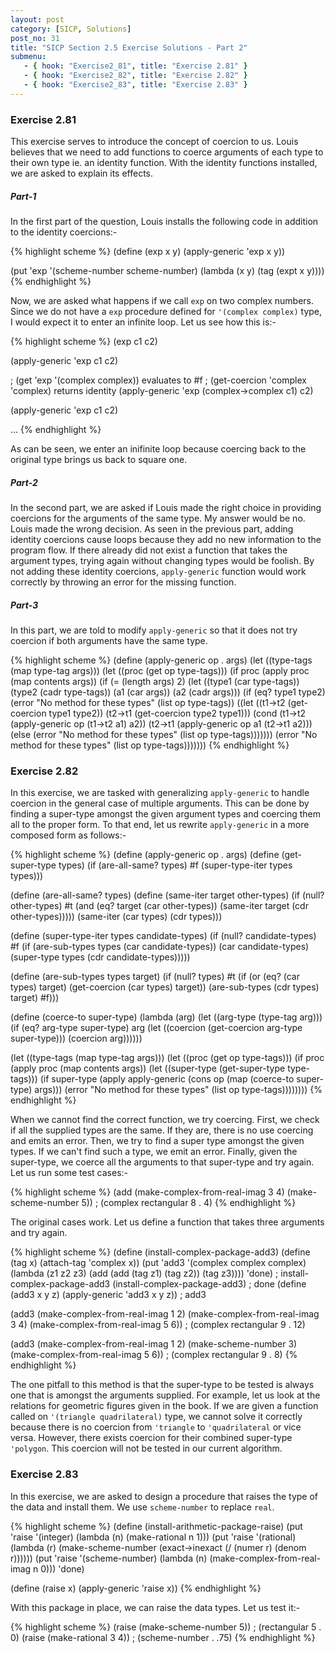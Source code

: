 ```yaml
---
layout: post
category: [SICP, Solutions]
post_no: 31
title: "SICP Section 2.5 Exercise Solutions - Part 2"
submenu:
   - { hook: "Exercise2_81", title: "Exercise 2.81" }
   - { hook: "Exercise2_82", title: "Exercise 2.82" }
   - { hook: "Exercise2_83", title: "Exercise 2.83" }
---
```

### Exercise 2.81<a name="Exercise2_81">&nbsp;</a>

This exercise serves to introduce the concept of coercion to us. Louis believes that we need to add functions to coerce arguments of each type to their own type ie. an identity function. With the identity functions installed, we are asked to explain its effects.

<!--excerpt-->

##### Part-1

In the first part of the question, Louis installs the following code in addition to the identity coercions:-

{% highlight scheme %}
(define (exp x y) 
  (apply-generic 'exp x y))

(put 'exp 
     '(scheme-number scheme-number)
     (lambda (x y) 
       (tag (expt x y)))) 
{% endhighlight %}

Now, we are asked what happens if we call `exp` on two complex numbers. Since we do not have a `exp` procedure defined for `'(complex complex)` type, I would expect it to enter an infinite loop. Let us see how this is:-

{% highlight scheme %}
(exp c1 c2)

(apply-generic 'exp c1 c2)

; (get 'exp '(complex complex)) evaluates to #f
; (get-coercion 'complex 'complex) returns identity
(apply-generic 'exp (complex->complex c1) c2)

(apply-generic 'exp c1 c2)

...
{% endhighlight %}

As can be seen, we enter an inifinite loop because coercing back to the original type brings us back to square one.

##### Part-2

In the second part, we are asked if Louis made the right choice in providing coercions for the arguments of the same type. My answer would be no. Louis made the wrong decision. As seen in the previous part, adding identity coercions cause loops because they add no new information to the program flow. If there already did not exist a function that takes the argument types, trying again without changing types would be foolish. By not adding these identity coercions, `apply-generic` function would work correctly by throwing an error for the missing function.

##### Part-3

In this part, we are told to modify `apply-generic` so that it does not try coercion if both arguments have the same type.

{% highlight scheme %}
(define (apply-generic op . args)
  (let ((type-tags (map type-tag args)))
    (let ((proc (get op type-tags)))
      (if proc
          (apply proc (map contents args))
          (if (= (length args) 2)
              (let ((type1 (car type-tags))
                    (type2 (cadr type-tags))
                    (a1 (car args))
                    (a2 (cadr args)))
                (if (eq? type1 type2)
                    (error "No method for these types"
                           (list op type-tags))
                    ((let ((t1->t2
                            (get-coercion type1
                                          type2))
                           (t2->t1 
                            (get-coercion type2 
                                          type1)))
                       (cond (t1->t2
                              (apply-generic 
                               op (t1->t2 a1) a2))
                             (t2->t1
                              (apply-generic 
                               op a1 (t2->t1 a2)))
                             (else
                              (error 
                               "No method for 
                                these types"
                               (list 
                                op 
                                type-tags)))))))
              (error 
               "No method for these types"
               (list op type-tags)))))))
{% endhighlight %}

### Exercise 2.82<a name="Exercise2_82">&nbsp;</a>

In this exercise, we are tasked with generalizing `apply-generic` to handle coercion in the general case of multiple arguments. This can be done by finding a super-type amongst the given argument types and coercing them all to the proper form. To that end, let us rewrite `apply-generic` in a more composed form as follows:-

{% highlight scheme %}
(define (apply-generic op . args)
  (define (get-super-type types)
    (if (are-all-same? types)
        #f
        (super-type-iter types types)))
        
  (define (are-all-same? types)
    (define (same-iter target other-types)
      (if (null? other-types)
          #t
          (and (eq? target (car other-types))
               (same-iter target (cdr other-types)))))
    (same-iter (car types) (cdr types)))
    
  (define (super-type-iter types candidate-types)
    (if (null? candidate-types)
        #f
        (if (are-sub-types types (car candidate-types))
            (car candidate-types)
            (super-type types (cdr candidate-types)))))
            
  (define (are-sub-types types target)
    (if (null? types)
        #t
        (if (or (eq? (car types) target)
                (get-coercion (car types) target))
        (are-sub-types (cdr types) target)
        #f)))
        
  (define (coerce-to super-type)
    (lambda (arg)
      (let ((arg-type (type-tag arg)))
        (if (eq? arg-type super-type)
            arg
            (let ((coercion (get-coercion arg-type super-type)))
              (coercion arg))))))
              
  (let ((type-tags (map type-tag args)))
    (let ((proc (get op type-tags)))
      (if proc
          (apply proc (map contents args))
          (let ((super-type (get-super-type type-tags)))
            (if super-type
                (apply apply-generic (cons op (map (coerce-to super-type) args)))
                (error "No method for these types"
                       (list op type-tags))))))))
{% endhighlight %}

When we cannot find the correct function, we try coercing. First, we check if all the supplied types are the same. If they are, there is no use coercing and emits an error. Then, we try to find a super type amongst the given types. If we can't find such a type, we emit an error. Finally, given the super-type, we coerce all the arguments to that super-type and try again. Let us run some test cases:-

{% highlight scheme %}
(add (make-complex-from-real-imag 3 4) (make-scheme-number 5))
; (complex rectangular 8 . 4)
{% endhighlight %}

The original cases work. Let us define a function that takes three arguments and try again.

{% highlight scheme %}
(define (install-complex-package-add3)
  (define (tag x)
    (attach-tag 'complex x))
  (put 'add3 '(complex complex complex)
    (lambda (z1 z2 z3) (add (add (tag z1) (tag z2)) (tag z3))))
  'done)
; install-complex-package-add3
(install-complex-package-add3)
; done
(define (add3 x y z) (apply-generic 'add3 x y z))
; add3

(add3 (make-complex-from-real-imag 1 2)
      (make-complex-from-real-imag 3 4)
      (make-complex-from-real-imag 5 6))
; (complex rectangular 9 . 12)

(add3 (make-complex-from-real-imag 1 2)
      (make-scheme-number 3)
      (make-complex-from-real-imag 5 6))
; (complex rectangular 9 . 8)
{% endhighlight %}

The one pitfall to this method is that the super-type to be tested is always one that is amongst the arguments supplied. For example, let us look at the relations for geometric figures given in the book. If we are given a function called on `'(triangle quadrilateral)` type, we cannot solve it correctly because there is no coercion from `'triangle` to `'quadrilateral` or vice versa. However, there exists coercion for their combined super-type `'polygon`. This coercion will not be tested in our current algorithm.

### Exercise 2.83<a name="Exercise2_83">&nbsp;</a>

In this exercise, we are asked to design a procedure that raises the type of the data and install them. We use `scheme-number` to replace `real`.

{% highlight scheme %}
(define (install-arithmetic-package-raise)
  (put 'raise '(integer)
       (lambda (n) (make-rational n 1)))
  (put 'raise '(rational)
       (lambda (r)
         (make-scheme-number (exact->inexact (/ (numer r) (denom r))))))
  (put 'raise '(scheme-number)
       (lambda (n) (make-complex-from-real-imag n 0)))
  'done)

(define (raise x)
  (apply-generic 'raise x))
{% endhighlight %}

With this package in place, we can raise the data types. Let us test it:-

{% highlight scheme %}
(raise (make-scheme-number 5))
; (rectangular 5 . 0)
(raise (make-rational 3 4))
; (scheme-number . .75)
{% endhighlight %}
